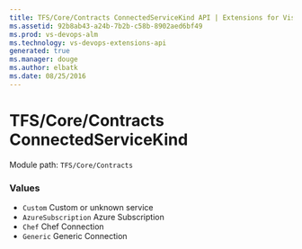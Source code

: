 ```yaml
---
title: TFS/Core/Contracts ConnectedServiceKind API | Extensions for Visual Studio Team Services
ms.assetid: 92b8ab43-a24b-7b2b-c58b-8902aed6bf49
ms.prod: vs-devops-alm
ms.technology: vs-devops-extensions-api
generated: true
ms.manager: douge
ms.author: elbatk
ms.date: 08/25/2016
---
```


# TFS/Core/Contracts ConnectedServiceKind

Module path: `TFS/Core/Contracts`

### Values

* `Custom` Custom or unknown service
* `AzureSubscription` Azure Subscription
* `Chef` Chef Connection
* `Generic` Generic Connection
